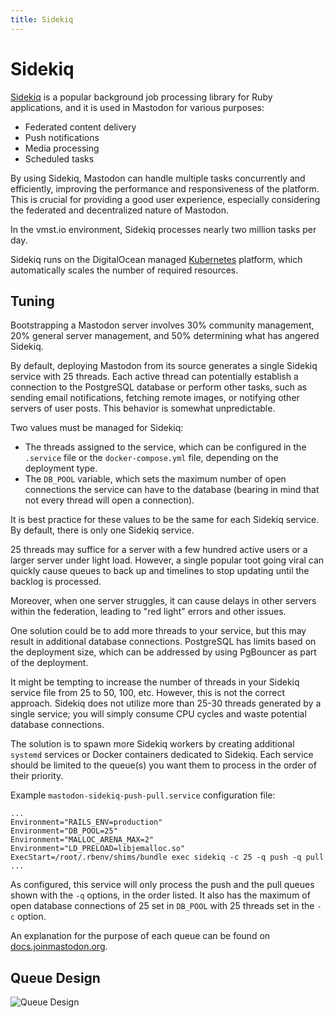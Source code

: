 ```yaml
---
title: Sidekiq
---
```


# Sidekiq

[Sidekiq](https://sidekiq.org) is a popular background job processing library for Ruby applications, and it is used in Mastodon for various purposes:

- Federated content delivery
- Push notifications
- Media processing
- Scheduled tasks

By using Sidekiq, Mastodon can handle multiple tasks concurrently and efficiently, improving the performance and responsiveness of the platform.
This is crucial for providing a good user experience, especially considering the federated and decentralized nature of Mastodon.

In the vmst.io environment, Sidekiq processes nearly two million tasks per day.

Sidekiq runs on the DigitalOcean managed [Kubernetes](https://kubernetes.io) platform, which automatically scales the number of required resources.

## Tuning

Bootstrapping a Mastodon server involves 30% community management, 20% general server management, and 50% determining what has angered Sidekiq.

By default, deploying Mastodon from its source generates a single Sidekiq service with 25 threads.
Each active thread can potentially establish a connection to the PostgreSQL database or perform other tasks, such as sending email notifications, fetching remote images, or notifying other servers of user posts.
This behavior is somewhat unpredictable.

Two values must be managed for Sidekiq:

- The threads assigned to the service, which can be configured in the `.service` file or the `docker-compose.yml` file, depending on the deployment type.
- The `DB_POOL` variable, which sets the maximum number of open connections the service can have to the database (bearing in mind that not every thread will open a connection).

It is best practice for these values to be the same for each Sidekiq service.
By default, there is only one Sidekiq service.

25 threads may suffice for a server with a few hundred active users or a larger server under light load.
However, a single popular toot going viral can quickly cause queues to back up and timelines to stop updating until the backlog is processed.

Moreover, when one server struggles, it can cause delays in other servers within the federation, leading to "red light" errors and other issues.

One solution could be to add more threads to your service, but this may result in additional database connections.
PostgreSQL has limits based on the deployment size, which can be addressed by using PgBouncer as part of the deployment.

It might be tempting to increase the number of threads in your Sidekiq service file from 25 to 50, 100, etc.
However, this is not the correct approach.
Sidekiq does not utilize more than 25-30 threads generated by a single service; you will simply consume CPU cycles and waste potential database connections.

The solution is to spawn more Sidekiq workers by creating additional `systemd` services or Docker containers dedicated to Sidekiq.
Each service should be limited to the queue(s) you want them to process in the order of their priority.

Example `mastodon-sidekiq-push-pull.service` configuration file:

```text
...
Environment="RAILS_ENV=production"
Environment="DB_POOL=25"
Environment="MALLOC_ARENA_MAX=2"
Environment="LD_PRELOAD=libjemalloc.so"
ExecStart=/root/.rbenv/shims/bundle exec sidekiq -c 25 -q push -q pull
...
```

As configured, this service will only process the push and the pull queues shown with the `-q` options, in the order listed.
It also has the maximum of open database connections of 25 set in `DB_POOL` with 25 threads set in the `-c` option.

An explanation for the purpose of each queue can be found on [docs.joinmastodon.org](https://docs.joinmastodon.org/admin/scaling/#sidekiq-queues).

## Queue Design

![Queue Design](/sidekiq-queues.png)